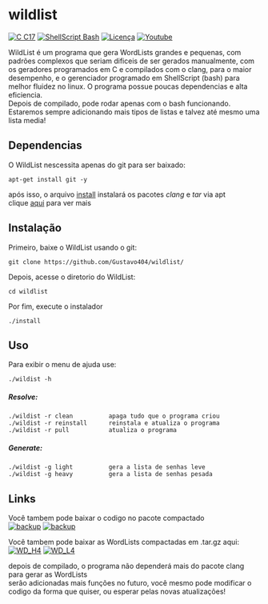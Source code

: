 # wildlist

[![C C17](https://img.shields.io/badge/C-C17-blue)](https://pt.wikipedia.org/wiki/C_(linguagem_de_programa%C3%A7%C3%A3o)) [![ShellScript Bash](https://img.shields.io/badge/ShellScript-Bash-blue)](url) [![Licença](https://img.shields.io/badge/licença-MIT-yellow.svg)](https://github.com/gustavo404/wildlist/blob/main/LICENSE) [![Youtube](https://img.shields.io/badge/Youtube-Gustavo404-red.svg)](https://youtube.com/gustavo404)

WildList é um programa que gera WordLists grandes e pequenas, com padrões complexos que seriam dificeis de ser gerados manualmente, com os geradores programados em C e compilados com o clang, para o maior desempenho, e o gerenciador programado em ShellScript (bash) para melhor fluidez no linux.
O programa possue poucas dependencias e alta eficiencia. <br>
Depois de compilado, pode rodar apenas com o bash funcionando. Estaremos sempre adicionando mais tipos de listas e talvez até mesmo uma lista media!

Dependencias
----

O WildList nescessita apenas do git para ser baixado:

	apt-get install git -y

após isso, o arquivo [install](https://github.com/gustavo404/wildlist/blob/main/install) instalará os pacotes _clang_ e _tar_ via apt <br>
clique [aqui](https://github.com/gustavo404/wildlist/blob/main/install) para ver mais

Instalação
----

Primeiro, baixe o WildList usando o git:

	git clone https://github.com/Gustavo404/wildlist/

Depois, acesse o diretorio do WildList:

	cd wildlist

Por fim, execute o instalador

	./install

Uso
----

Para exibir o menu de ajuda use:

	./wildist -h
				
##### Resolve:

	./wildist -r clean			apaga tudo que o programa criou
	./wildist -r reinstall		reinstala e atualiza o programa
	./wildist -r pull			atualiza o programa

##### Generate:

	./wildist -g light			gera a lista de senhas leve
	./wildist -g heavy			gera a lista de senhas pesada

Links
----
Você tambem pode baixar o codigo no pacote compactado <br>
[![backup](https://img.shields.io/badge/backup-tar%20gz-blueviolet)](https://github.com/Gustavo404/wildlist/wildlist)
[![backup](https://img.shields.io/badge/backup-zip-blue)](https://github.com/Gustavo404/wildlist/wildlist)

Você tambem pode baixar as WordLists compactadas em .tar.gz aqui: <br>
[![WD_H4](https://img.shields.io/badge/heavy-tar%20gz-blueviolet)](https://github.com/Gustavo404/wildlist/wd/WD_H4.tar.gz)
[![WD_L4](https://img.shields.io/badge/light-tar%20gz-blueviolet)](https://github.com/Gustavo404/wildlist/wd/WD_L4.tar.gz)

depois de compilado, o programa não dependerá mais do pacote clang para gerar as WordLists <br>
serão adicionadas mais funções no futuro, você mesmo pode modificar o codigo da forma que quiser, ou esperar pelas novas atualizações!
